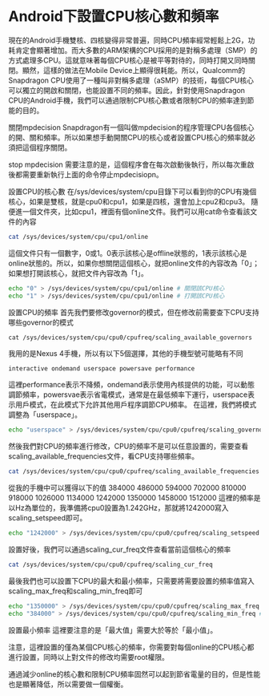 # Android下設置CPU核心數和頻率

現在的Android手機雙核、四核變得非常普遍，同時CPU頻率經常輕鬆上2G，功耗肯定會顯著增加。而大多數的ARM架構的CPU採用的是對稱多處理（SMP）的方式處理多CPU。這就意味著每個CPU核心是被平等對待的，同時打開又同時關閉。顯然，這樣的做法在Mobile Device上顯得很耗能。所以，Qualcomm的Snapdragon CPU使用了一種叫非對稱多處理（aSMP）的技術，每個CPU核心可以獨立的開啟和關閉，也能設置不同的頻率。因此，針對使用Snapdragon CPU的Android手機，我們可以通過限制CPU核心數或者限制CPU的頻率達到節能的目的。

關閉mpdecision
Snapdragon有一個叫做mpdecision的程序管理CPU各個核心的開、關和頻率。所以如果想手動開關CPU的核心或者設置CPU核心的頻率就必須把這個程序關閉。


stop mpdecision
需要注意的是，這個程序會在每次啟動後執行，所以每次重啟後都需要重新執行上面的命令停止mpdecisiopn。

設置CPU的核心數
在/sys/devices/system/cpu目錄下可以看到你的CPU有幾個核心，如果是雙核，就是cpu0和cpu1，如果是四核，還會加上cpu2和cpu3。
隨便進一個文件夾，比如cpu1，裡面有個online文件。我們可以用cat命令查看該文件的內容
```sh
cat /sys/devices/system/cpu/cpu1/online
```
這個文件只有一個數字，0或1。0表示該核心是offline狀態的，1表示該核心是online狀態的。所以，如果你想關閉這個核心，就把online文件的內容改為「0」；如果想打開該核心，就把文件內容改為「1」。

```sh
echo "0" > /sys/devices/system/cpu/cpu1/online # 關閉該CPU核心
echo "1" > /sys/devices/system/cpu/cpu1/online # 打開該CPU核心
```
設置CPU的頻率
首先我們要修改governor的模式，但在修改前需要查下CPU支持哪些governor的模式

```sg
cat /sys/devices/system/cpu/cpu0/cpufreq/scaling_available_governors
```
我用的是Nexus 4手機，所以有以下5個選擇，其他的手機型號可能略有不同

```sh
interactive ondemand userspace powersave performance
```
這裡performance表示不降頻，ondemand表示使用內核提供的功能，可以動態調節頻率，powersvae表示省電模式，通常是在最低頻率下運行，userspace表示用戶模式，在此模式下允許其他用戶程序調節CPU頻率。
在這裡，我們將模式調整為「userspace」。

```sh
echo "userspace" > /sys/devices/system/cpu/cpu0/cpufreq/scaling_governor
```
然後我們對CPU的頻率進行修改，CPU的頻率不是可以任意設置的，需要查看scaling_available_frequencies文件，看CPU支持哪些頻率。

```sh
cat /sys/devices/system/cpu/cpu0/cpufreq/scaling_available_frequencies
```

從我的手機中可以獲得以下的值
384000 486000 594000 702000 810000 918000 1026000 1134000 1242000 1350000 1458000 1512000
這裡的頻率是以Hz為單位的，我準備將cpu0設置為1.242GHz，那就將1242000寫入scaling_setspeed即可。

```sh
echo "1242000" > /sys/devices/system/cpu/cpu0/cpufreq/scaling_setspeed
```
設置好後，我們可以通過scaling_cur_freq文件查看當前這個核心的頻率

```sh
cat /sys/devices/system/cpu/cpu0/cpufreq/scaling_cur_freq
```
最後我們也可以設置下CPU的最大和最小頻率，只需要將需要設置的頻率值寫入scaling_max_freq和scaling_min_freq即可

```sh
echo "1350000" > /sys/devices/system/cpu/cpu0/cpufreq/scaling_max_freq # 設置最大頻率
echo "384000" > /sys/devices/system/cpu/cpu0/cpufreq/scaling_min_freq #
```
設置最小頻率
這裡要注意的是「最大值」需要大於等於「最小值」。

注意，這裡設置的僅為某個CPU核心的頻率，你需要對每個online的CPU核心都進行設置，同時以上對文件的修改均需要root權限。

通過減少online的核心數和限制CPU頻率固然可以起到節省電量的目的，但是性能也是顯著降低，所以需要做一個權衡。
